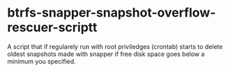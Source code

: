 # btrfs-snapper-snapshot-overflow-rescuer-scriptt
A script that if regularely run with root priviledges (crontab) starts to delete oldest snapshots made with snapper if free disk space goes below a minimum you specified.

